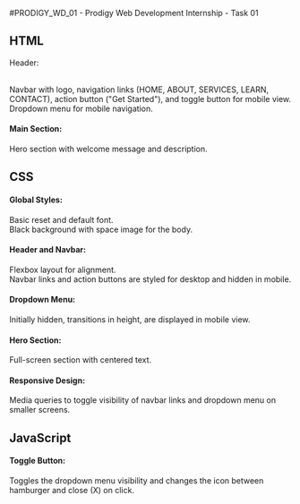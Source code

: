 #PRODIGY_WD_01 - Prodigy Web Development Internship - Task 01

<h2>HTML</h2
          
<h4>Header:</h4>

<br>Navbar with logo, navigation links (HOME, ABOUT, SERVICES, LEARN, CONTACT), action button ("Get Started"), and toggle button for mobile view.<br>
Dropdown menu for mobile navigation.

<h4>Main Section:</h4>

Hero section with welcome message and description.

<h2>CSS</h2>

<h4>Global Styles:</h4>

Basic reset and default font.<br>
Black background with space image for the body.

<h4>Header and Navbar:</h4>

Flexbox layout for alignment.<br>
Navbar links and action buttons are styled for desktop and hidden in mobile.

<h4>Dropdown Menu:</h4>

Initially hidden, transitions in height, are displayed in mobile view.

<h4>Hero Section:</h4>

Full-screen section with centered text.

<h4>Responsive Design:</h4>

Media queries to toggle visibility of navbar links and dropdown menu on smaller screens.

<h2>JavaScript</h2>

<h4>Toggle Button:</h4>

Toggles the dropdown menu visibility and changes the icon between hamburger and close (X) on click.
